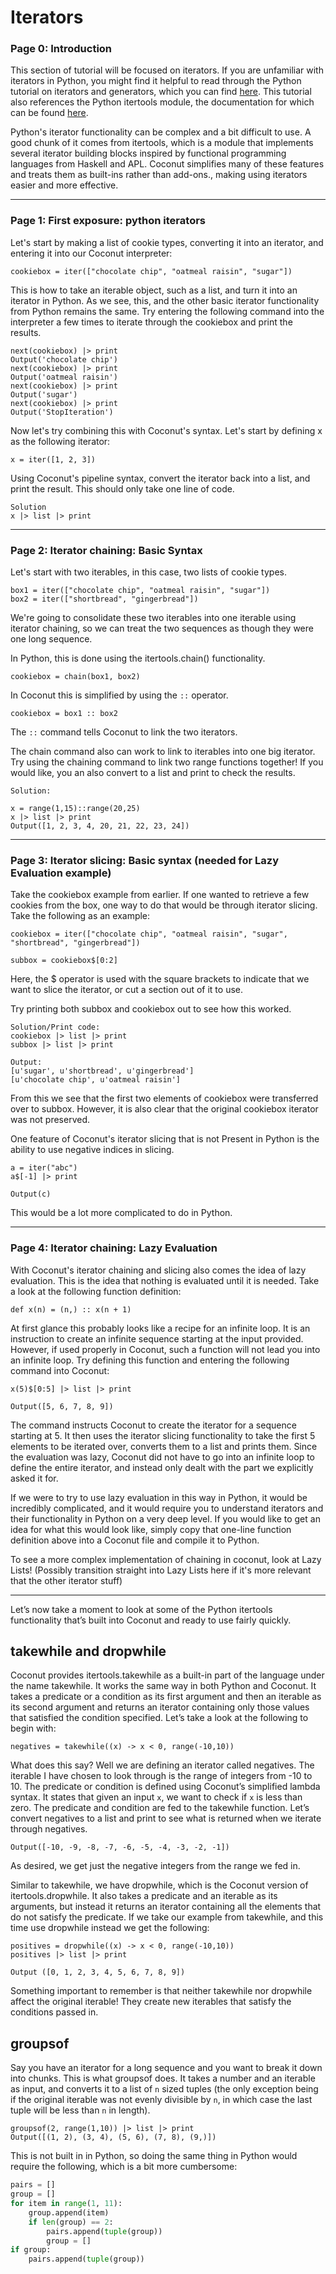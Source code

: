 # Iterators

### Page 0: Introduction

This section of tutorial will be focused on iterators. If you are unfamiliar with iterators in Python, you might find it helpful to read through the Python tutorial on iterators and generators, which you can find [here](https://docs.Python.org/3/tutorial/classes.html#iterators). This tutorial also references the Python itertools module, the documentation for which can be found [here](https://docs.Python.org/2/library/itertools.html).

Python's iterator functionality can be complex and a bit difficult to use. A good chunk of it comes from itertools, which is a module that implements several iterator building blocks inspired by functional programming languages from Haskell and APL. Coconut simplifies many of these features and treats them as built-ins rather than add-ons., making using iterators easier and more effective.

***
### Page 1: First exposure: python iterators

Let's start by making a list of cookie types, converting it into an iterator, and entering it into our Coconut interpreter:
```
cookiebox = iter(["chocolate chip", "oatmeal raisin", "sugar"])
```
This is how to take an iterable object, such as a list, and turn it into an iterator in Python. As we see, this, and the other basic iterator functionality from Python remains the same. Try entering the following command into the interpreter a few times to iterate through the cookiebox and print the results.
```
next(cookiebox) |> print
Output('chocolate chip')
next(cookiebox) |> print
Output('oatmeal raisin')
next(cookiebox) |> print
Output('sugar')
next(cookiebox) |> print
Output('StopIteration')
```


Now let's try combining this with Coconut's syntax. Let's start by defining x as the following iterator:
```
x = iter([1, 2, 3])
```
Using Coconut's pipeline syntax, convert the iterator back into a list, and print the result. This should only take one line of code.
```
Solution
x |> list |> print
```

***
### Page 2: Iterator chaining: Basic Syntax

Let's start with two iterables, in this case, two lists of cookie types.
```
box1 = iter(["chocolate chip", "oatmeal raisin", "sugar"])
box2 = iter(["shortbread", "gingerbread"])
```
We're going to consolidate these two iterables into one iterable using iterator chaining, so we can treat the two sequences as though they were one long sequence.

In Python, this is done using the itertools.chain() functionality.
```
cookiebox = chain(box1, box2)
```

 In Coconut this is simplified by using the `::` operator.
```
cookiebox = box1 :: box2
```
The `::` command tells Coconut to link the two iterators.


The chain command also can work to link to iterables into one big iterator. Try using the chaining command to link two range functions together! If you would like, you an also convert to a list and print to check the results.
```
Solution:

x = range(1,15)::range(20,25)
x |> list |> print
Output([1, 2, 3, 4, 20, 21, 22, 23, 24])

```

***
### Page 3: Iterator slicing: Basic syntax (needed for Lazy Evaluation example)

Take the cookiebox example from earlier. If one wanted to retrieve a few cookies from the box, one way to do that would be through iterator slicing. Take the following as an example:
```
cookiebox = iter(["chocolate chip", "oatmeal raisin", "sugar", "shortbread", "gingerbread"])

subbox = cookiebox$[0:2]
```
Here, the $ operator is used with the square brackets to indicate that we want to slice the iterator, or cut a section out of it to use.

Try printing both subbox and cookiebox out to see how this worked.
```
Solution/Print code:
cookiebox |> list |> print
subbox |> list |> print

Output:
[u'sugar', u'shortbread', u'gingerbread']
[u'chocolate chip', u'oatmeal raisin']
```
From this we see that the first two elements of cookiebox were transferred over to subbox. However, it is also clear that the original cookiebox iterator was not preserved.

One feature of Coconut's iterator slicing that is not Present in Python is the ability to use negative indices in slicing.
```
a = iter("abc")
a$[-1] |> print

Output(c)
```
This would be a lot more complicated to do in Python.

***
### Page 4: Iterator chaining: Lazy Evaluation

With Coconut's iterator chaining and slicing also comes the idea of lazy evaluation. This is the idea that nothing is evaluated until it is needed. Take a look at the following function definition:
```
def x(n) = (n,) :: x(n + 1)
```
At first glance this probably looks like a recipe for an infinite loop. It is an instruction to create an infinite sequence starting at the input provided. However, if used properly in Coconut, such a function will not lead you into an infinite loop. Try defining this function and entering the following command into Coconut:
```
x(5)$[0:5] |> list |> print

Output([5, 6, 7, 8, 9])
```
The command instructs Coconut to create the iterator for a sequence starting at 5. It then uses the iterator slicing functionality to take the first 5 elements to be iterated over, converts them to a list and prints them. Since the evaluation was lazy, Coconut did not have to go into an infinite loop to define the entire iterator, and instead only dealt with the part we explicitly asked it for.

If we were to try to use lazy evaluation in this way in Python, it would be incredibly complicated, and it would require you to understand iterators and their functionality in Python on a very deep level. If you would like to get an idea for what this would look like, simply copy that one-line function definition above into a Coconut file and compile it to Python.

To see a more complex implementation of chaining in coconut, look at Lazy Lists! (Possibly transition straight into Lazy Lists here if it's more relevant that the other iterator stuff)

***

Let’s now take a moment to look at some of the Python itertools functionality that’s built into Coconut and ready to use fairly quickly.

## takewhile and dropwhile

Coconut provides itertools.takewhile as a built-in part of the language under the name takewhile. It works the same way in both Python and Coconut. It takes a predicate or a condition as its first argument and then an iterable as its second argument and returns an iterator containing only those values that satisfied the condition specified. Let’s take a look at the following to begin with:

```
negatives = takewhile((x) -> x < 0, range(-10,10))
```

What does this say? Well we are defining an iterator called negatives. The iterable I have chosen to look through is the range of integers from -10 to 10. The predicate or condition is defined using Coconut’s simplified lambda syntax. It states that given an input `x`, we want to check if `x` is less than zero. The predicate and condition are fed to the takewhile function. Let’s convert negatives to a list and print to see what is returned when we iterate through negatives.

```
Output([-10, -9, -8, -7, -6, -5, -4, -3, -2, -1])
```

As desired, we get just the negative integers from the range we fed in.

Similar to takewhile, we have dropwhile, which is the Coconut version of itertools.dropwhile. It also takes a predicate and an iterable as its arguments, but instead it returns an iterator containing all the elements that do not satisfy the predicate. If we take our example from takewhile, and this time use dropwhile instead we get the following:

```
positives = dropwhile((x) -> x < 0, range(-10,10))
positives |> list |> print

Output ([0, 1, 2, 3, 4, 5, 6, 7, 8, 9])
```

Something important to remember is that neither takewhile nor dropwhile affect the original iterable! They create new iterables that satisfy the conditions passed in.

## groupsof

Say you have an iterator for a long sequence and you want to break it down into chunks. This is what groupsof does. It takes a number and an iterable as input, and converts it to a list of `n` sized tuples (the only exception being if the original iterable was not evenly divisible by `n`, in which case the last tuple will be less than `n` in length).

```
groupsof(2, range(1,10)) |> list |> print
Output([(1, 2), (3, 4), (5, 6), (7, 8), (9,)])
```

This is not built in in Python, so doing the same thing in Python would require the following, which is a bit more cumbersome:

```python
pairs = []
group = []
for item in range(1, 11):
    group.append(item)
    if len(group) == 2:
        pairs.append(tuple(group))
        group = []
if group:
    pairs.append(tuple(group))
```
